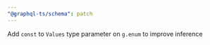 ```yaml
---
"@graphql-ts/schema": patch
---
```


Add `const` to `Values` type parameter on `g.enum` to improve inference
